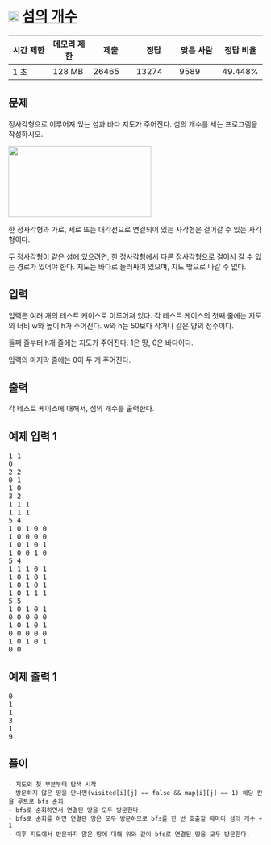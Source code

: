 # <img src="https://d2gd6pc034wcta.cloudfront.net/tier/9.svg" class="solvedac-tier" width="20px"> [섬의 개수](https://www.acmicpc.net/problem/4963)

  <table class="table" id="problem-info">
				<thead>
				<tr>
									<th style="width:16%;">시간 제한</th>
					<th style="width:16%;">메모리 제한</th>
					<th style="width:17%;">제출</th>
					<th style="width:17%;">정답</th>
					<th style="width:17%;">맞은 사람</th>
					<th style="width:17%;">정답 비율</th>
								</tr>
				</thead>
				<tbody>
				<tr>
				<td>1 초</td>
				<td>128 MB</td>
									<td>26465</td>
					<td>13274</td>
					<td>9589</td>
					<td>49.448%</td>
								</tr>
				</tbody>
  </table>
  
## 문제
정사각형으로 이루어져 있는 섬과 바다 지도가 주어진다. 섬의 개수를 세는 프로그램을 작성하시오.

<p>
  <img alt="" src="https://www.acmicpc.net/upload/images/island.png" style="width: 283px; height: 141px;">
</p>

한 정사각형과 가로, 세로 또는 대각선으로 연결되어 있는 사각형은 걸어갈 수 있는 사각형이다. 

두 정사각형이 같은 섬에 있으려면, 한 정사각형에서 다른 정사각형으로 걸어서 갈 수 있는 경로가 있어야 한다. 지도는 바다로 둘러싸여 있으며, 지도 밖으로 나갈 수 없다.

## 입력
입력은 여러 개의 테스트 케이스로 이루어져 있다. 각 테스트 케이스의 첫째 줄에는 지도의 너비 w와 높이 h가 주어진다. w와 h는 50보다 작거나 같은 양의 정수이다.

둘째 줄부터 h개 줄에는 지도가 주어진다. 1은 땅, 0은 바다이다.

입력의 마지막 줄에는 0이 두 개 주어진다.

## 출력
각 테스트 케이스에 대해서, 섬의 개수를 출력한다.

<div class="row">
					<div class="col-md-6">
						<section id="sampleinput1">
						<div class="headline">
						<h2>예제 입력 1</h2>
						</div>
						<pre class="sampledata" id="sample-input-1">1 1
0
2 2
0 1
1 0
3 2
1 1 1
1 1 1
5 4
1 0 1 0 0
1 0 0 0 0
1 0 1 0 1
1 0 0 1 0
5 4
1 1 1 0 1
1 0 1 0 1
1 0 1 0 1
1 0 1 1 1
5 5
1 0 1 0 1
0 0 0 0 0
1 0 1 0 1
0 0 0 0 0
1 0 1 0 1
0 0
</pre>
						</section>
					</div>
					<div class="col-md-6">
						<section id="sampleoutput1">
						<div class="headline">
						<h2>예제 출력 1</h2>
						</div>
						<pre class="sampledata" id="sample-output-1">0
1
1
3
1
9
</pre>
						</section>
					</div>
									</div>


## 풀이
	- 지도의 첫 부분부터 탐색 시작
	- 방문하지 않은 땅을 만나면(visited[i][j] == false && map[i][j] == 1) 해당 칸을 루트로 bfs 순회
	- bfs로 순회하면서 연결된 땅을 모두 방문한다.
	- bfs로 순회를 하면 연결된 땅은 모두 방문하므로 bfs를 한 번 호출할 때마다 섬의 개수 + 1
	- 이후 지도에서 방문하지 않은 땅에 대해 위와 같이 bfs로 연결된 땅을 모두 방문한다.
